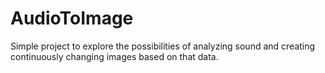 # AudioToImage
Simple project to explore the possibilities of analyzing sound and creating continuously changing images based on that data.
